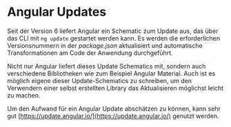 # Angular Updates

Seit der Version 6 liefert Angular ein Schematic zum Update aus, das über das CLI mit `ng update`
gestartet werden kann. Es werden die erforderlichen Versionsnummern in der *package.json* aktualisiert
und automatische Transformationen am Code der Anwendung durchgeführt. 

Nicht nur Angular liefert dieses Update Schematics mit, sondern auch verschiedene Bibliotheken wie
zum Beispiel Angular Material. Auch ist es möglich eigene dieser Update-Schematics zu schreiben, um
den Verwendern einer selbst erstellten Library das Aktualisieren möglichst leicht zu machen.

Um den Aufwand für ein Angular Update abschätzen zu können, kann sehr gut [https://update.angular.io/](https://update.angular.io/)
genutzt werden. 
